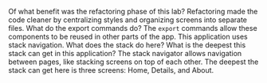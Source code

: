 Of what benefit was the refactoring phase of this lab?
Refactoring made the code cleaner by centralizing styles and organizing screens into separate files.
What do the export commands do?
The `export` commands allow these components to be reused in other parts of the app.
This application uses stack navigation. What does the stack do here? What is the deepest this stack can get in this application?
The stack navigator allows navigation between pages, like stacking screens on top of each other. The deepest the stack can get here is three screens: Home, Details, and About.


